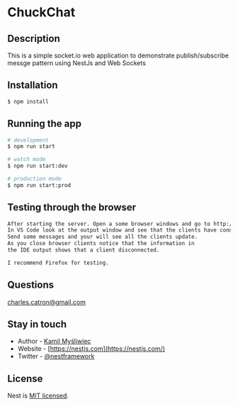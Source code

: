 <p align="center">
  <h1>ChuckChat</h1>
</p>

## Description

This is a simple socket.io web application to demonstrate publish/subscribe messge pattern using NestJs and Web Sockets

## Installation

```bash
$ npm install
```

## Running the app

```bash
# development
$ npm run start

# watch mode
$ npm run start:dev

# production mode
$ npm run start:prod
```

## Testing through the browser

```bash
After starting the server. Open a some browser windows and go to http://localhost:3000.
In VS Code look at the output window and see that the clients have connected.
Send some messages and your will see all the clients update.
As you close browser clients notice that the information in
the IDE output shows that a client disconnected.

I recommend Firefox for testing.
```

## Questions

[charles.catron@gmail.com](mailto:charles.catron@gmail.com)

## Stay in touch

- Author - [Kamil Myśliwiec](https://kamilmysliwiec.com)
- Website - [https://nestjs.com](https://nestjs.com/)
- Twitter - [@nestframework](https://twitter.com/nestframework)

## License

Nest is [MIT licensed](LICENSE).
